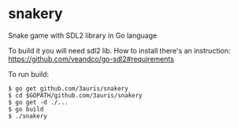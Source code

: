 # snakery
Snake game with SDL2 library in Go language

To build it you will need sdl2 lib.
How to install there's an instruction:
https://github.com/veandco/go-sdl2#requirements

To run build:
```
$ go get github.com/3auris/snakery
$ cd $GOPATH/github.com/3auris/snakery
$ go get -d ./...
$ go build
$ ./snakery
```
